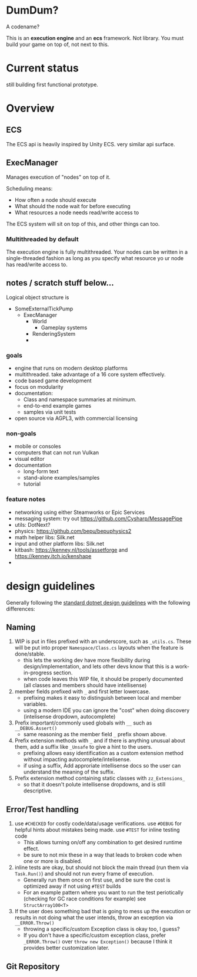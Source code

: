 


# DumDum?
A codename?

This is an **execution engine** and an **ecs** framework.  Not library.  You must build your game on top of, not next to this.

# Current status

still building first functional prototype.   



# Overview

## ECS
The ECS api is heavily inspired by Unity ECS.  very similar api surface.

## ExecManager

Manages execution of "nodes" on top of it.  

Scheduling means:
- How often a node should execute
- What should the node wait for before executing
- What resources a node needs read/write access to



The ECS system will sit on top of this, and other things can too.

### Multithreaded by default
The execution engine is fully multithreaded.  Your nodes can be written in a single-threaded fashion as long as you specify what resource yo
ur node has read/write access to.

## notes / scratch stuff below...




Logical object structure is

- SomeExternalTickPump
  - ExecManager
    - World
      - Gameplay systems
    - RenderingSystem
    - 


### goals
- engine that runs on modern desktop platforms
- multithreaded.  take advantage of a 16 core system effectively.
- code based game development
- focus on modularity
- documentation:  
  - Class and namespace summaries at minimum.
  - end-to-end example games
  - samples via unit tests
- open source via AGPL3, with commercial licensing


### non-goals
- mobile or consoles
- computers that can not run Vulkan
- visual editor
- documentation
  - long-form text
  - stand-alone examples/samples
  - tutorial


### feature notes
- networking using either Steamworks or Epic Services
- messaging system: try out https://github.com/Cysharp/MessagePipe
- utils:  DotNext?
- physics: https://github.com/bepu/bepuphysics2
- math helper libs: Silk.net
- input and other platform libs: Silk.net
- kitbash:  https://kenney.nl/tools/assetforge and https://kenney.itch.io/kenshape
- 


# design guidelines

Generally following the [standard dotnet design guidelines](https://docs.microsoft.com/en-us/dotnet/standard/design-guidelines/) with the following differences:
## Naming
1. WIP is put in files prefixed with an underscore, such as `_utils.cs`.  These will be put into proper `Namespace/Class.cs` layouts when the feature is done/stable.
   - this lets the working dev have more flexibility during design/implementation, and lets other devs know that this is a work-in-progress section.
   - when code leaves this WIP file, it should be properly documented (all classes and members should have intellisense)
1. member fields prefixed with `_` and first letter lowercase. 
   - prefixing makes it easy to distinguish between local and member variables.   
   - using a modern IDE you can ignore the "cost" when doing discovery (intelisense dropdown, autocomplete)
1. Prefix important/commonly used globals with `__` such as `__DEBUG.Assert()`
   - same reasoning as the member field `_` prefix shown above.
1. Prefix extension methods with `_` and if there is anything unusual about them, add a suffix like `_Unsafe` to give a hint to the users.  
   - prefixing allows easy identification as a custom extension method without impacting autocomplete/intelisense.
   - if using a suffix, Add approriate intellisense docs so the user can understand the meaning of the suffix.
1. Prefix extension method containing static classes with `zz_Extensions_` 
   - so that it doesn't polute intellisense dropdowns, and is still descriptive.

## Error/Test handling
1. use `#CHECKED` for costly code/data/usage verifications.  use `#DEBUG` for helpful hints about mistakes being made.  use `#TEST` for inline testing code
   - This allows turning on/off any combination to get desired runtime effect.
   - be sure to not mix these in a way that leads to broken code when one or more is disabled.
1. inline tests are okay, but should not block the main thread (run them via `Task.Run()`) and should not run every frame of execution.  
   - Generally run them once on first use, and be sure the cost is optimized away if not using `#TEST` builds
   - For an example pattern where you want to run the test periotically (checking for GC race conditions for example) see `StructArray100<T>`
1. If the user does something bad that is going to mess up the execution or results in not doing what the user intends, throw an exception via `__ERROR.Throw()` 
   - throwing a specific/custom Exception class is okay too, I guess?  
   - If you don't have a specific/custom exception class, prefer `_ERROR.Throw()` over `throw new Exception()` because I think it provides better customization later.


## Git Repository